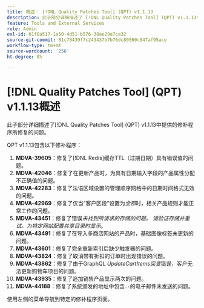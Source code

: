 ```yaml
---
title: 概述： [!DNL Quality Patches Tool] (QPT) v1.1.13
description: 此子部分详细描述了 [!DNL Quality Patches Tool] (QPT) v1.1.13中提供的修补程序所修复的问题。
feature: Tools and External Services
role: Admin
exl-id: 61f8a517-1a50-4d51-b576-38ae29a7ca32
source-git-commit: 81c78439f7c243437b7b76dc80560c847af95ace
workflow-type: tm+mt
source-wordcount: '256'
ht-degree: 0%

---
```


# [!DNL Quality Patches Tool] (QPT) v1.1.13概述

此子部分详细描述了[!DNL Quality Patches Tool] (QPT) v1.1.13中提供的修补程序所修复的问题。

QPT v1.1.13包含以下修补程序：

1. **MDVA-39605**：修复了[!DNL Redis]缓存TTL（过期日期）具有错误值的问题。
1. **MDVA-42046**：修复了在更新产品时，为具有日期输入字段的产品属性分配不正确值的问题。
1. **MDVA-42283**：修复了法语区域设置的管理顺序网格中的日期时间格式无效的问题。
1. **MDVA-42969**：修复了仅当“客户区段”设置为&#x200B;*全部*&#x200B;时，相关产品规则才能正常工作的问题。
1. **MDVA-43451**：修复了错误&#x200B;*未找到所请求的存储的问题。 请验证存储并重试。为特定网站配置共享目录时显示*。
1. **MDVA-43491**：修复了在导入多商店网站的产品时，基础图像标签未更新的问题。
1. **MDVA-43601**：修复了完全重新索引后缺少触发器的问题。
1. **MDVA-43824**：修复了取消带有折扣的订单时出现错误的问题。
1. **MDVA-43862**：修复了由于GraphQL *UpdateCartItems突变*&#x200B;错误，客户无法更新购物车项目的问题。
1. **MDVA-43935**：修复了追加销售产品显示两次的问题。
1. **MDVA-44188**：修复了系统颁发的地址中包含`.-`的电子邮件未发送的问题。

使用左侧的菜单导航到特定的修补程序页面。
